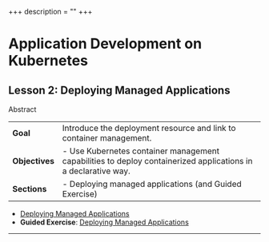 +++
description = ""
+++

<!-- https://kubebyexample.com/en/learning-paths/application-development-kubernetes/lesson-2-deploying-managed-applications -->

# Application Development on Kubernetes

## Lesson 2: Deploying Managed Applications

Abstract

|                |         |
|:---------------|:--------|
| **Goal**       | Introduce the deployment resource and link to container management.
| **Objectives** | - Use Kubernetes container management capabilities to deploy containerized applications in a declarative way.
| **Sections**   | - Deploying managed applications (and Guided Exercise)

- [Deploying Managed Applications]()
- **Guided Exercise**: [Deploying Managed Applications]()

--------------------------------------------------------------------------------
